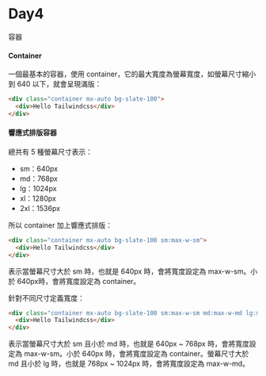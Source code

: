 # Day4

容器



#### Container

一個最基本的容器，使用 container，它的最大寬度為螢幕寬度，如螢幕尺寸縮小到 640 以下，就會呈現滿版：

```html
<div class="container mx-auto bg-slate-100">
  <div>Hello Tailwindcss</div>
</div>
```



#### 響應式排版容器

總共有 5 種螢幕尺寸表示：

- sm：640px
- md：768px
- lg：1024px
- xl：1280px
- 2xl：1536px



所以 container 加上響應式排版：

```html
<div class="container mx-auto bg-slate-100 sm:max-w-sm">
  <div>Hello Tailwindcss</div>
</div>
```

表示當螢幕尺寸大於 sm 時，也就是 640px 時，會將寬度設定為 max-w-sm。小於 640px時，會將寬度設定為 container。



針對不同尺寸定義寬度：

```html
<div class="container mx-auto bg-slate-100 sm:max-w-sm md:max-w-md lg:max-w-lg">
  <div>Hello Tailwindcss</div>
</div>
```

表示當螢幕尺寸大於 sm 且小於 md 時，也就是 640px ~ 768px 時，會將寬度設定為 max-w-sm。小於 640px 時，會將寬度設定為 container。螢幕尺寸大於 md 且小於 lg 時，也就是 768px ~ 1024px 時，會將寬度設定為 max-w-md。
